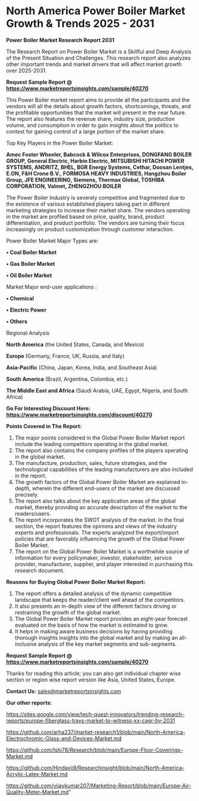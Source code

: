 # North America Power Boiler Market Growth & Trends 2025 - 2031

<strong>Power Boiler Market Research Report 2031</strong>

The Research Report on Power Boiler Market is a Skillful and Deep Analysis of the Present Situation and Challenges. This research report also analyzes other important trends and market drivers that will affect market growth over 2025-2031.

<strong>Request Sample Report @ <a href=https://www.marketreportsinsights.com/sample/40270>https://www.marketreportsinsights.com/sample/40270</a></strong>

This Power Boiler market report aims to provide all the participants and the vendors will all the details about growth factors, shortcomings, threats, and the profitable opportunities that the market will present in the near future. The report also features the revenue share, industry size, production volume, and consumption in order to gain insights about the politics to contest for gaining control of a large portion of the market share.

Top Key Players in the Power Boiler Market:

<strong>Amec Foster Wheeler, Babcock & Wilcox Enterprises, DONGFANG BOILER GROUP, General Electric, Harbin Electric, MITSUBISHI HITACHI POWER SYSTEMS, ANDRITZ, BHEL, BGR Energy Systems, Cethar, Doosan Lentjes, E.ON, F&H Crone B.V., FORMOSA HEAVY INDUSTRIES, Hangzhou Boiler Group, JFE ENGINEERING, Siemens, Thermax Global, TOSHIBA CORPORATION, Valmet, ZHENGZHOU BOILER</strong>

The Power Boiler Industry is severely competitive and fragmented due to the existence of various established players taking part in different marketing strategies to increase their market share. The vendors operating in the market are profiled based on price, quality, brand, product differentiation, and product portfolio. The vendors are turning their focus increasingly on product customization through customer interaction.

Power Boiler Market Major Types are:

<strong>•  Coal Boiler Market

•  Gas Boiler Market

•  Oil Boiler Market</strong>

Market Major end-user applications :

<strong>•  Chemical

•  Electric Power

•  Others</strong>

Regional Analysis

</u><strong><b>North America</b></strong> (the United States, Canada, and Mexico)

<strong><b>Europe </b></strong>(Germany, France, UK, Russia, and Italy)

<strong><b>Asia-Pacific</b></strong> (China, Japan, Korea, India, and Southeast Asia)

<strong><b>South America</b></strong> (Brazil, Argentina, Colombia, etc.)

<strong><b>The Middle East and Africa</b></strong> (Saudi Arabia, UAE, Egypt, Nigeria, and South Africa)

<strong>Go For Interesting Discount Here: <a href=https://www.marketreportsinsights.com/discount/40270>https://www.marketreportsinsights.com/discount/40270</a></strong>

<strong>Points Covered in The Report:</strong>
<ol>
  <li>The major points considered in the Global Power Boiler Market report include the leading competitors operating in the global market.</li>
  <li>The report also contains the company profiles of the players operating in the global market.</li>
  <li>The manufacture, production, sales, future strategies, and the technological capabilities of the leading manufacturers are also included in the report.</li>
  <li>The growth factors of the Global Power Boiler Market are explained in-depth, wherein the different end-users of the market are discussed precisely.</li>
  <li>The report also talks about the key application areas of the global market, thereby providing an accurate description of the market to the readers/users.</li>
  <li>The report incorporates the SWOT analysis of the market. In the final section, the report features the opinions and views of the industry experts and professionals. The experts analyzed the export/import policies that are favorably influencing the growth of the Global Power Boiler Market.</li>
  <li>The report on the Global Power Boiler Market is a worthwhile source of information for every policymaker, investor, stakeholder, service provider, manufacturer, supplier, and player interested in purchasing this research document.</li>
</ol>
<strong>Reasons for Buying Global Power Boiler Market Report:</strong>

<ol>
  <li>The report offers a detailed analysis of the dynamic competitive landscape that keeps the reader/client well ahead of the competitors.</li>
  <li>It also presents an in-depth view of the different factors driving or restraining the growth of the global market.</li>
  <li>The Global Power Boiler Market report provides an eight-year forecast evaluated on the basis of how the market is estimated to grow.</li>
  <li>It helps in making aware business decisions by having providing thorough insights insights into the global market and by making an all-inclusive analysis of the key market segments and sub-segments.</li>
</ol>
<strong>Request Sample Report @ <a href=https://www.marketreportsinsights.com/sample/40270>https://www.marketreportsinsights.com/sample/40270</a></strong>


Thanks for reading this article; you can also get individual chapter wise section or region wise report version like Asia, United States, Europe.

<strong>Contact Us:</strong>
sales@marketreportsinsights.com

<strong>Our other reports:</strong>

<a href=https://sites.google.com/view/tech-quest-innovators/trending-research-reports/europe-fiberglass-trays-market-to-witness-xx-cagr-by-2031>https://sites.google.com/view/tech-quest-innovators/trending-research-reports/europe-fiberglass-trays-market-to-witness-xx-cagr-by-2031</a>

<a href=https://github.com/arha237/market-research1/blob/main/North-America-Electrochromic-Glass-and-Devices-Market.md>https://github.com/arha237/market-research1/blob/main/North-America-Electrochromic-Glass-and-Devices-Market.md</a>

<a href=https://github.com/Ishi78/Research/blob/main/Europe-Floor-Coverings-Market.md>https://github.com/Ishi78/Research/blob/main/Europe-Floor-Coverings-Market.md</a>

<a href=https://github.com/Hindavii9/Researchinsight/blob/main/North-America-Acrylic-Latex-Market.md>https://github.com/Hindavii9/Researchinsight/blob/main/North-America-Acrylic-Latex-Market.md</a>

<a href=https://github.com/vijaykumar207/Marketing-Report/blob/main/Europe-Air-Quality-Meter-Market.md>https://github.com/vijaykumar207/Marketing-Report/blob/main/Europe-Air-Quality-Meter-Market.md</a>"
